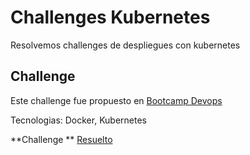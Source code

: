 # Challenges Kubernetes

Resolvemos challenges de despliegues con kubernetes

## Challenge

Este challenge fue propuesto en [Bootcamp Devops](https://bootcamp.295devops.com/kubernetes/Desafiok8s/challenge)

Tecnologias: Docker, Kubernetes

**Challenge ** [Resuelto](./challenge/README.md)